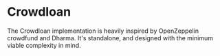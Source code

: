 # Crowdloan
The Crowdloan implementation is heavily inspired by OpenZeppelin crowdfund and Dharma.
It's standalone, and designed with the minimum viable complexity in mind.